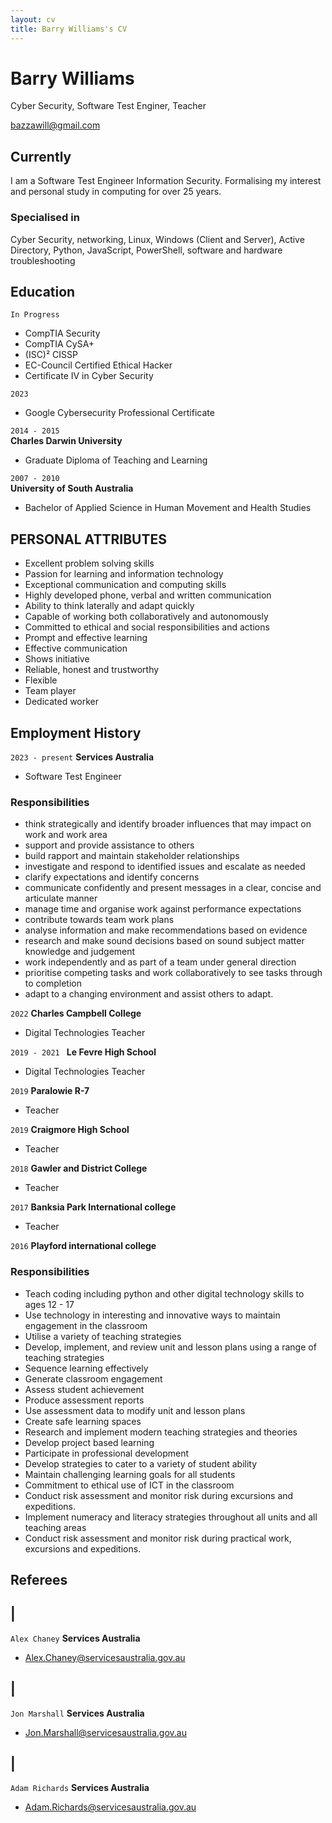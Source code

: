 ```yaml
---
layout: cv
title: Barry Williams's CV
---
```

# Barry Williams
Cyber Security, Software Test Enginer, Teacher

<div id="webaddress">
<a href="mailto:bazzawill@gmail.com">bazzawill@gmail.com</a>

</div>


## Currently

I am a Software Test Engineer Information Security. Formalising my interest and personal study in computing for over 25 years.

### Specialised in

Cyber Security, networking, Linux, Windows \(Client and Server\), Active Directory, Python, JavaScript, PowerShell, software and hardware troubleshooting

## Education

`In Progress`
- CompTIA Security
- CompTIA CySA+
- (ISC)² CISSP
- EC-Council Certified Ethical Hacker
- Certificate IV in Cyber Security

`2023`
- Google Cybersecurity Professional Certificate

`2014 - 2015 `	
__Charles Darwin University__ 
- Graduate Diploma of Teaching and Learning

`2007 - 2010 `	
__University of South Australia__
- Bachelor of Applied Science in Human Movement and Health Studies

## PERSONAL ATTRIBUTES

- Excellent problem solving skills
- Passion for learning and information technology
- Exceptional communication and computing skills
- Highly developed phone, verbal and written communication
- Ability to think laterally and adapt quickly
- Capable of working both collaboratively and autonomously
- Committed to ethical and social responsibilities and actions
- Prompt and effective learning
- Effective communication
- Shows initiative
- Reliable, honest and trustworthy
- Flexible
- Team player
- Dedicated worker


## Employment History 
`2023 - present`
__Services Australia__

- Software Test Engineer

### Responsibilities 
- think strategically and identify broader influences that may impact on work and work area
- support and provide assistance to others
- build rapport and maintain stakeholder relationships
- investigate and respond to identified issues and escalate as needed
- clarify expectations and identify concerns
- communicate confidently and present messages in a clear, concise and articulate manner
- manage time and organise work against performance expectations 
- contribute towards team work plans
- analyse information and make recommendations based on evidence
- research and make sound decisions based on sound subject matter knowledge and judgement
- work independently and as part of a team under general direction
- prioritise competing tasks and work collaboratively to see tasks through to completion
- adapt to a changing environment and assist others to adapt.

`2022`
__Charles Campbell College__

- Digital Technologies Teacher

`2019 - 2021 `
__Le Fevre High School__

- Digital Technologies Teacher

`2019`
__Paralowie R-7__

- Teacher

`2019`
__Craigmore High School__

- Teacher

`2018`
__Gawler and District College__

- Teacher

`2017`
__Banksia Park International college__

- Teacher

`2016`
__Playford international college__

### Responsibilities
- Teach coding including python and other digital technology skills to ages 12 - 17
- Use technology in interesting and innovative ways to maintain engagement in the classroom
- Utilise a variety of teaching strategies
- Develop, implement, and review unit and lesson plans using a range of teaching strategies
- Sequence learning effectively
- Generate classroom engagement
- Assess student achievement
- Produce assessment reports
- Use assessment data to modify unit and lesson plans
- Create safe learning spaces
- Research and implement modern teaching strategies and theories
- Develop project based learning
- Participate in professional development
- Develop strategies to cater to a variety of student ability
- Maintain challenging learning goals for all students
- Commitment to ethical use of ICT in the classroom
- Conduct risk assessment and monitor risk during excursions and expeditions.
- Implement numeracy and literacy strategies throughout all units and all teaching areas
- Conduct risk assessment and monitor risk during practical work, excursions and expeditions.


## Referees
## |
`Alex Chaney`
__Services Australia__
- [Alex.Chaney@servicesaustralia.gov.au](mailto:Alex.Chaney@servicesaustralia.gov.au)

## |
`Jon Marshall` 
__Services Australia__
- [Jon.Marshall@servicesaustralia.gov.au](mailto:Jon.Marshall@servicesaustralia.gov.au)
  
## |
`Adam Richards`
__Services Australia__
- [Adam.Richards@servicesaustralia.gov.au](mailto:Adam.Richards@servicesaustralia.gov.au)


<!-- ### Footer Last updated: April 2024 -->


